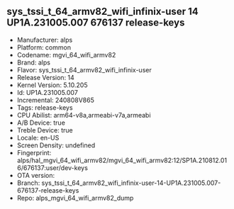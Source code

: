 ## sys_tssi_t_64_armv82_wifi_infinix-user 14 UP1A.231005.007 676137 release-keys
- Manufacturer: alps
- Platform: common
- Codename: mgvi_64_wifi_armv82
- Brand: alps
- Flavor: sys_tssi_t_64_armv82_wifi_infinix-user
- Release Version: 14
- Kernel Version: 5.10.205
- Id: UP1A.231005.007
- Incremental: 240808V865
- Tags: release-keys
- CPU Abilist: arm64-v8a,armeabi-v7a,armeabi
- A/B Device: true
- Treble Device: true
- Locale: en-US
- Screen Density: undefined
- Fingerprint: alps/hal_mgvi_64_wifi_armv82/mgvi_64_wifi_armv82:12/SP1A.210812.016/676137:user/dev-keys
- OTA version: 
- Branch: sys_tssi_t_64_armv82_wifi_infinix-user-14-UP1A.231005.007-676137-release-keys
- Repo: alps_mgvi_64_wifi_armv82_dump
